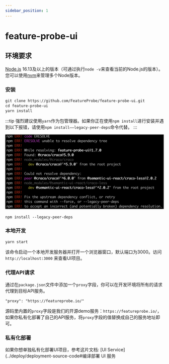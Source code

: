 ```yaml
---
sidebar_position: 1
---
```


# feature-probe-ui

## 环境要求

[Node.js](https://nodejs.org/en/download/) 16.13及以上的版本（可通过执行`node -v`来查看当前的Node.js的版本）。您可以使用[nvm](https://github.com/nvm-sh/nvm)来管理多个Node版本。

### 安装


```shell
git clone https://github.com/FeatureProbe/feature-probe-ui.git
cd feature-probe-ui
yarn install
```

:::tip
强烈建议使用`yarn`作为包管理器。如果你正在使用`npm install`进行安装并遇到以下报错，请使用`npm install——legacy-peer-deps`命令代替。
:::

![toggles screenshot](../../../../../../pictures/local_develop_install_error.png)

```shell
npm install --legacy-peer-deps
```

### 本地开发

```
yarn start
```

该命令启动一个本地开发服务器并打开一个浏览器窗口，默认端口为3000。访问 `http://localhost:3000` 来查看UI项目。


### 代理API请求

通过在`package.json`文件中添加一个`proxy`字段，你可以在开发环境将所有的请求代理到目标API服务。

```
"proxy": "https://featureprobe.io/"
```

源码里内置的`proxy`字段是我们的开源demo服务：`https://featureprobe.io/`，如果你私有化部署了自己的API服务，将`proxy`字段的值替换成自己的服务地址即可。


### 私有化部署

如果你想单独私有化部署UI项目，参考这片文档: [UI Service](../deploy/deployment-source-code#编译部署 UI 服务
